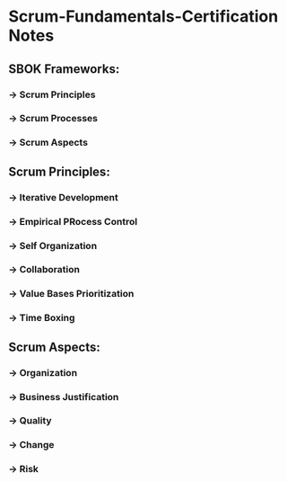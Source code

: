 # Scrum-Fundamentals-Certification Notes




## SBOK Frameworks:
###  -> Scrum Principles
###  -> Scrum Processes
###  -> Scrum Aspects


## Scrum Principles:
###  -> Iterative Development
###  -> Empirical PRocess Control
###  -> Self Organization
###  -> Collaboration
###  -> Value Bases Prioritization
###  -> Time Boxing


## Scrum Aspects:
###  -> Organization
###  -> Business Justification
###  -> Quality
###  -> Change
###  -> Risk
